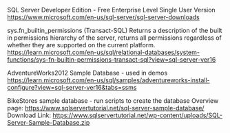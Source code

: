 SQL Server Developer Edition - Free Enterprise Level Single User Version
    https://www.microsoft.com/en-us/sql-server/sql-server-downloads

sys.fn_builtin_permissions (Transact-SQL)
    Returns a description of the built in permissions hierarchy of the server, returns all permissions regardless of whether they are supported on the current platform.
    https://learn.microsoft.com/en-us/sql/relational-databases/system-functions/sys-fn-builtin-permissions-transact-sql?view=sql-server-ver16

AdventureWorks2012 Sample Database - used in demos
    https://learn.microsoft.com/en-us/sql/samples/adventureworks-install-configure?view=sql-server-ver16&tabs=ssms


BikeStores sample database - run scripts to create the database
    Overview page: https://www.sqlservertutorial.net/sql-server-sample-database/
    Download Link: https://www.sqlservertutorial.net/wp-content/uploads/SQL-Server-Sample-Database.zip

